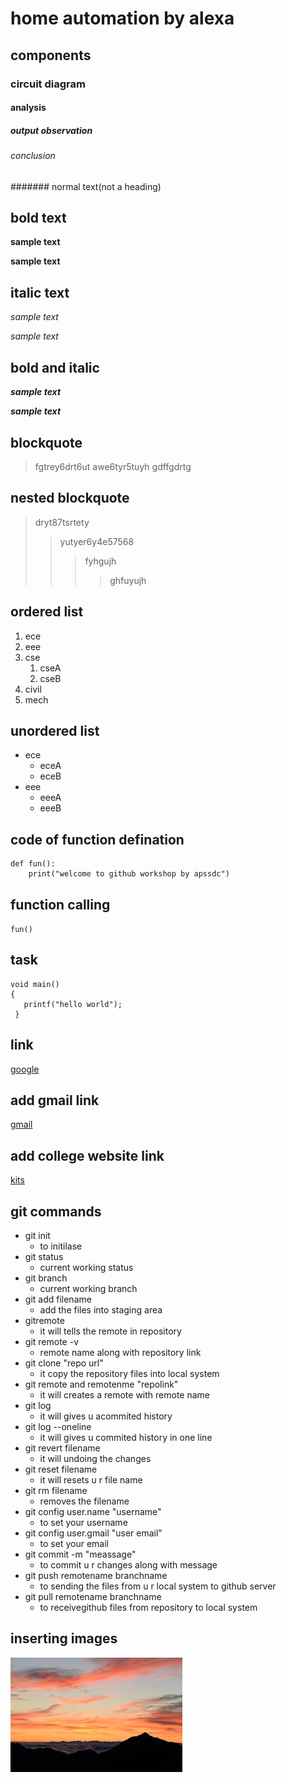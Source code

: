 # home automation by alexa
## components
### circuit diagram
#### analysis
##### output observation
###### conclusion
####### normal text(not a heading)
## bold text
**sample text**

__sample text__
## italic text
*sample text*

_sample text_
## bold and italic
**_sample text_**

__*sample text*__
## blockquote
> fgtrey6drt6ut
awe6tyr5tuyh
gdffgdrtg
## nested blockquote
> dryt87tsrtety
>> yutyer6y4e57568
>>> fyhgujh
>>>> ghfuyujh
## ordered list
1. ece
2. eee
3. cse
   1. cseA
   2. cseB
4. civil
5. mech
## unordered list
- ece
    * eceA
    * eceB
- eee
    + eeeA
    + eeeB
## code of function defination 
```
def fun():
    print("welcome to github workshop by apssdc")
 ```
 ## function calling
 `
 fun()
 `
## task
```
void main()
{
   printf("hello world");
 }
 ```
## link 
[google](http://www.google.com/)

## add gmail link
[gmail](http://www.gmail.com/)
## add college website link
[kits](http://www.kits.com/)
## git commands
- git init
   - to initilase 
- git status
   - current working status 
- git branch
   - current working branch
- git add filename
   - add the files into staging area
- gitremote
   - it will tells the remote in repository
- git remote -v
   - remote name along with repository link
- git clone "repo url"
   - it copy the repository files into local system
- git remote and remotenme "repolink"
   - it will creates a remote with remote name
- git log
   - it will gives u acommited history
- git log --oneline
   - it will gives u commited history in one line
- git revert filename
   - it will undoing the changes
- git reset filename
   - it will resets u r file name
- git rm filename
   - removes the filename
- git config user.name "username"
   - to set your username 
- git config user.gmail "user email"
   - to set your email
- git commit -m "meassage"
   - to commit u r changes along with message
- git push remotename branchname
   - to sending the files from u r local system to github server
- git pull remotename branchname
   - to receivegithub files from repository to local system
## inserting images
![images](https://github.com/nandini479/markdownsyntax/blob/master/download.jpg)
